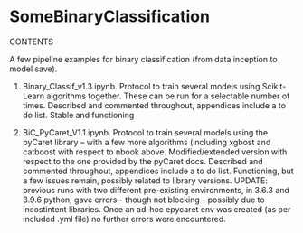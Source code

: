 # SomeBinaryClassification
CONTENTS

A few pipeline examples for binary classification
(from data inception to model save).

1. Binary_Classif_v1.3.ipynb.
Protocol to train several models using Scikit-Learn algorithms together. These can be run for a selectable number of times.
Described and commented throughout, appendices include a to do list.
Stable and functioning


2. BiC_PyCaret_V1.1.ipynb.
Protocol to train several models using the pyCaret library – with a few more algorithms (including xgbost and catboost with respect to nbook above.
Modified/extended version with respect to the one provided by the pyCaret docs. 
Described and commented throughout, appendices include a to do list.
Functioning, but a few issues remain, possibly related to library versions. 
UPDATE: previous runs with two different pre-existing environments, in 3.6.3 and 3.9.6 python, gave errors - though not blocking - possibly due to incostintent libraries. Once an ad-hoc epycaret env was created (as per included .yml file) no further errors were encountered.
